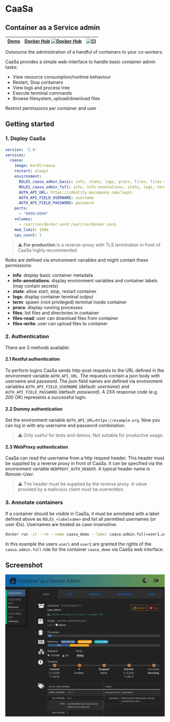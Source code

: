 # CaaSa

## Container as a Service admin

| [Demo](https://knrdl.github.io/caasa/) | [Docker Hub](https://hub.docker.com/r/knrdl/caasa) [![Docker Hub](https://img.shields.io/docker/pulls/knrdl/caasa.svg?logo=docker&style=popout-square)](https://hub.docker.com/r/knrdl/caasa) | [![CI](https://github.com/knrdl/caasa/actions/workflows/docker-image.yml/badge.svg)](https://github.com/knrdl/caasa/actions/workflows/docker-image.yml)
|----------------------------------------|-----------------------------------------------------------------------------------------------------------------------------------------------------------------------------------------------| ----------- |

Outsource the administration of a handful of containers to your co-workers.

CaaSa provides a simple web-interface to handle basic container admin tasks:

* View resource consumption/runtime behaviour
* Restart, Stop containers
* View logs and process tree
* Execute terminal commands
* Browse filesystem, upload/download files

Restrict permissions per container and user

## Getting started

### 1. Deploy CaaSa

```yaml
version: '2.4'
services:
  caasa:
    image: knrdl/caasa
    restart: always
    environment:
      ROLES_caasa_admin_basic: info, state, logs, procs, files, files-read
      ROLES_caasa_admin_full: info, info-annotations, state, logs, term, procs, files, files-read, files-write
      AUTH_API_URL: https://identity.mycompany.com/login
      AUTH_API_FIELD_USERNAME: username
      AUTH_API_FIELD_PASSWORD: password
    ports:
      - "8080:8080"
    volumes:
      - /var/run/docker.sock:/var/run/docker.sock
    mem_limit: 150m
    cpu_count: 1
```

> :warning: **For production** is a reverse-proxy with TLS termination in front of CaaSa highly recommended

Roles are defined via environment variables and might contain these permissions:

* **info**: display basic container metadata
* **info-annotations**: display environment variables and container labels (may contain secrets)
* **state**: allow start, stop, restart container
* **logs**: display container terminal output
* **term**: spawn (root privileged) terminal inside container
* **procs**: display running processes
* **files**: list files and directories in container
* **files-read**: user can download files from container
* **files-write**: user can upload files to container

### 2. Authentication

There are 3 methods available:

#### 2.1 Restful authentication

To perform logins CaaSa sends http-post requests to the URL defined in the environment variable `AUTH_API_URL`. The requests contain a json body with username and password. The json field names are defined via environment variables `AUTH_API_FIELD_USERNAME` (default: *username*) and `AUTH_API_FIELD_PASSWORD` (default: *password*). A 2XX response code (e.g. *200 OK*) represents a successful login.

#### 2.2 Dummy authentication

Set the environment variable `AUTH_API_URL=https://example.org`. Now you can log in with any username and password combination.

> :warning: Only useful for tests and demos. Not suitable for productive usage.

#### 2.3 WebProxy authentication

CaaSa can read the username from a http request header. This header must be supplied by a reverse proxy in front of CaaSa. It can be specified via the environment variable `WEBPROXY_AUTH_HEADER`. A typical header name is *Remote-User*.

> :warning: The header must be supplied by the reverse proxy. A value provided by a malicious client must be overwritten.

### 3. Annotate containers

If a container should be visible in CaaSa, it must be annotated with a label defined above as `ROLES_<labelname>` and list all permitted usernames (or user IDs). Usernames are treated as case-insensitive.

```bash
docker run -it --rm --name caasa_demo --label caasa.admin.full=user1,user2 nginx:alpine
```

In this example the users `user1` and `user2` are granted the rights of the `caasa.admin.full` role for the container `caasa_demo` via CaaSa web interface.

## Screenshot

![Screenshot](screenshot.png)
